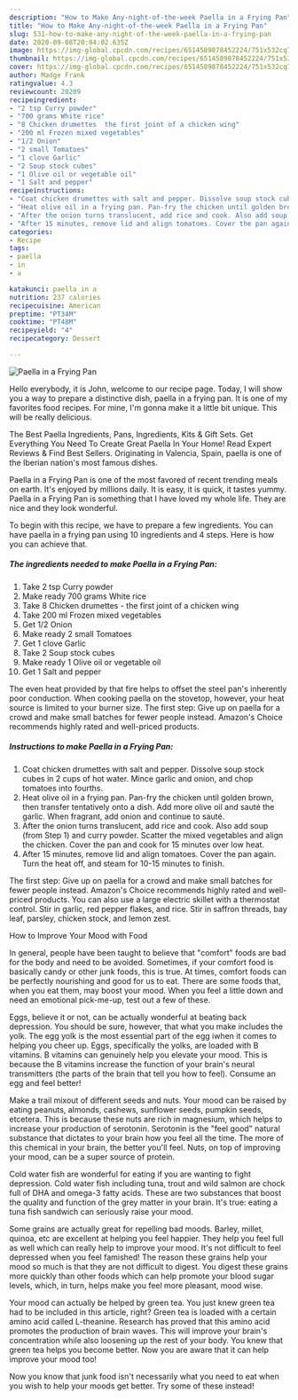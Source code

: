 ```yaml
---
description: "How to Make Any-night-of-the-week Paella in a Frying Pan"
title: "How to Make Any-night-of-the-week Paella in a Frying Pan"
slug: 531-how-to-make-any-night-of-the-week-paella-in-a-frying-pan
date: 2020-09-08T20:04:02.635Z
image: https://img-global.cpcdn.com/recipes/6514589878452224/751x532cq70/paella-in-a-frying-pan-recipe-main-photo.jpg
thumbnail: https://img-global.cpcdn.com/recipes/6514589878452224/751x532cq70/paella-in-a-frying-pan-recipe-main-photo.jpg
cover: https://img-global.cpcdn.com/recipes/6514589878452224/751x532cq70/paella-in-a-frying-pan-recipe-main-photo.jpg
author: Madge Frank
ratingvalue: 4.3
reviewcount: 20209
recipeingredient:
- "2 tsp Curry powder"
- "700 grams White rice"
- "8 Chicken drumettes  the first joint of a chicken wing"
- "200 ml Frozen mixed vegetables"
- "1/2 Onion"
- "2 small Tomatoes"
- "1 clove Garlic"
- "2 Soup stock cubes"
- "1 Olive oil or vegetable oil"
- "1 Salt and pepper"
recipeinstructions:
- "Coat chicken drumettes with salt and pepper. Dissolve soup stock cubes in 2 cups of hot water. Mince garlic and onion, and chop tomatoes into fourths."
- "Heat olive oil in a frying pan. Pan-fry the chicken until golden brown, then transfer tentatively onto a dish. Add more olive oil and sauté the garlic. When fragrant, add onion and continue to sauté."
- "After the onion turns translucent, add rice and cook. Also add soup (from Step 1) and curry powder. Scatter the mixed vegetables and align the chicken. Cover the pan and cook for 15 minutes over low heat."
- "After 15 minutes, remove lid and align tomatoes. Cover the pan again. Turn the heat off, and steam for 10-15 minutes to finish."
categories:
- Recipe
tags:
- paella
- in
- a

katakunci: paella in a 
nutrition: 237 calories
recipecuisine: American
preptime: "PT34M"
cooktime: "PT48M"
recipeyield: "4"
recipecategory: Dessert

---
```



![Paella in a Frying Pan](https://img-global.cpcdn.com/recipes/6514589878452224/751x532cq70/paella-in-a-frying-pan-recipe-main-photo.jpg)

Hello everybody, it is John, welcome to our recipe page. Today, I will show you a way to prepare a distinctive dish, paella in a frying pan. It is one of my favorites food recipes. For mine, I'm gonna make it a little bit unique. This will be really delicious.

The Best Paella Ingredients, Pans, Ingredients, Kits &amp; Gift Sets. Get Everything You Need To Create Great Paella In Your Home! Read Expert Reviews &amp; Find Best Sellers. Originating in Valencia, Spain, paella is one of the Iberian nation&#39;s most famous dishes.

Paella in a Frying Pan is one of the most favored of recent trending meals on earth. It's enjoyed by millions daily. It is easy, it is quick, it tastes yummy. Paella in a Frying Pan is something that I have loved my whole life. They are nice and they look wonderful.


To begin with this recipe, we have to prepare a few ingredients. You can have paella in a frying pan using 10 ingredients and 4 steps. Here is how you can achieve that.

<!--inarticleads1-->

##### The ingredients needed to make Paella in a Frying Pan:

1. Take 2 tsp Curry powder
1. Make ready 700 grams White rice
1. Take 8 Chicken drumettes - the first joint of a chicken wing
1. Take 200 ml Frozen mixed vegetables
1. Get 1/2 Onion
1. Make ready 2 small Tomatoes
1. Get 1 clove Garlic
1. Take 2 Soup stock cubes
1. Make ready 1 Olive oil or vegetable oil
1. Get 1 Salt and pepper


The even heat provided by that fire helps to offset the steel pan&#39;s inherently poor conduction. When cooking paella on the stovetop, however, your heat source is limited to your burner size. The first step: Give up on paella for a crowd and make small batches for fewer people instead. Amazon&#39;s Choice recommends highly rated and well-priced products. 

<!--inarticleads2-->

##### Instructions to make Paella in a Frying Pan:

1. Coat chicken drumettes with salt and pepper. Dissolve soup stock cubes in 2 cups of hot water. Mince garlic and onion, and chop tomatoes into fourths.
1. Heat olive oil in a frying pan. Pan-fry the chicken until golden brown, then transfer tentatively onto a dish. Add more olive oil and sauté the garlic. When fragrant, add onion and continue to sauté.
1. After the onion turns translucent, add rice and cook. Also add soup (from Step 1) and curry powder. Scatter the mixed vegetables and align the chicken. Cover the pan and cook for 15 minutes over low heat.
1. After 15 minutes, remove lid and align tomatoes. Cover the pan again. Turn the heat off, and steam for 10-15 minutes to finish.


The first step: Give up on paella for a crowd and make small batches for fewer people instead. Amazon&#39;s Choice recommends highly rated and well-priced products. You can also use a large electric skillet with a thermostat control. Stir in garlic, red pepper flakes, and rice. Stir in saffron threads, bay leaf, parsley, chicken stock, and lemon zest. 

How to Improve Your Mood with Food


In general, people have been taught to believe that "comfort" foods are bad for the body and need to be avoided. Sometimes, if your comfort food is basically candy or other junk foods, this is true. At times, comfort foods can be perfectly nourishing and good for us to eat. There are some foods that, when you eat them, may boost your mood. When you feel a little down and need an emotional pick-me-up, test out a few of these.

Eggs, believe it or not, can be actually wonderful at beating back depression. You should be sure, however, that what you make includes the yolk. The egg yolk is the most essential part of the egg iwhen it comes to helping you cheer up. Eggs, specifically the yolks, are loaded with B vitamins. B vitamins can genuinely help you elevate your mood. This is because the B vitamins increase the function of your brain's neural transmitters (the parts of the brain that tell you how to feel). Consume an egg and feel better!

Make a trail mixout of different seeds and nuts. Your mood can be raised by eating peanuts, almonds, cashews, sunflower seeds, pumpkin seeds, etcetera. This is because these nuts are rich in magnesium, which helps to increase your production of serotonin. Serotonin is the "feel good" natural substance that dictates to your brain how you feel all the time. The more of this chemical in your brain, the better you'll feel. Nuts, on top of improving your mood, can be a super source of protein.

Cold water fish are wonderful for eating if you are wanting to fight depression. Cold water fish including tuna, trout and wild salmon are chock full of DHA and omega-3 fatty acids. These are two substances that boost the quality and function of the grey matter in your brain. It's true: eating a tuna fish sandwich can seriously raise your mood. 

Some grains are actually great for repelling bad moods. Barley, millet, quinoa, etc are excellent at helping you feel happier. They help you feel full as well which can really help to improve your mood. It's not difficult to feel depressed when you feel famished! The reason these grains help your mood so much is that they are not difficult to digest. You digest these grains more quickly than other foods which can help promote your blood sugar levels, which, in turn, helps make you feel more pleasant, mood wise.

Your mood can actually be helped by green tea. You just knew green tea had to be included in this article, right? Green tea is loaded with a certain amino acid called L-theanine. Research has proved that this amino acid promotes the production of brain waves. This will improve your brain's concentration while also loosening up the rest of your body. You knew that green tea helps you become better. Now you are aware that it can help improve your mood too!

Now you know that junk food isn't necessarily what you need to eat when you wish to help your moods get better. Try some of these instead!

